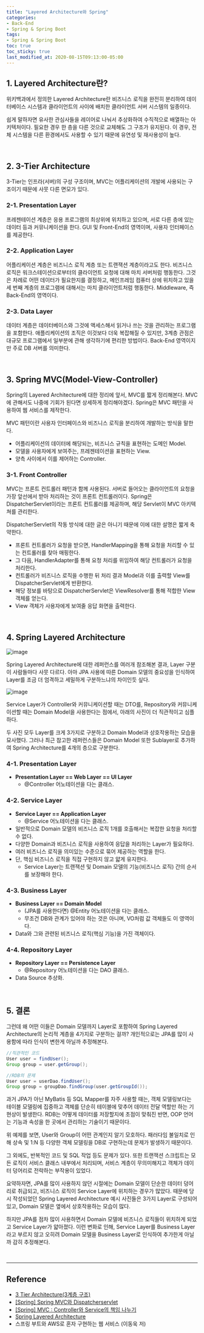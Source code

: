 ```yaml
---
title: "Layered Architecture와 Spring"
categories:
- Back-End
- Spring & Spring Boot
tags:
- Spring & Spring Boot
toc: true
toc_sticky: true
last_modified_at: 2020-08-15T09:13:00-05:00
---
```


## 1. Layered Architecture란?

위키백과에서 정의한 Layered Architecture란 비즈니스 로직을 완전히 분리하여 데이터베이스 시스템과 클라이언트의 사이에 배치한 클라이언트 서버 시스템의 일종이다.

쉽게 말하자면 유사한 관심사들을 레이어로 나눠서 추상화하여 수직적으로 배열하는 아키텍처이다.  필요한 경우 한 층을 다른 것으로 교체해도 그 구조가 유지된다. 이 경우, 전체 시스템을 다른 환경에서도 사용할 수 있기 때문에 유연성 및 재사용성이 높다.

<br>

## 2. 3-Tier Architecture

3-Tier는 인프라(서버)의 구성 구조이며, MVC는 어플리케이션의 개발에 사용되는 구조이기 때문에 사뭇 다른 면모가 있다.

### 2-1. Presentation Layer

프레젠테이션 계층은 응용 프로그램의 최상위에 위치하고 있으며, 서로 다른 층에 있는 데이터 등과 커뮤니케이션을 한다. GUI 및 Front-End의 영역이며, 사용자 인터페이스를 제공한다.

### 2-2. Application Layer

어플리케이션 계층은 비즈니스 로직 계층 또는 트랜잭션 계층이라고도 한다. 비즈니스 로직은 워크스테이션으로부터의 클라이언트 요청에 대해 마치 서버처럼 행동한다. 그것은 차례로 어떤 데이터가 필요한지를 결정하고, 메인프레임 컴퓨터 상에 위치하고 있을 세 번째 계층의 프로그램에 대해서는 마치 클라이언트처럼 행동한다. Middleware, 즉 Back-End의 영역이다.

### 2-3. Data Layer

데이터 계층은 데이터베이스와 그것에 액세스해서 읽거나 쓰는 것을 관리하는 프로그램을 포함한다. 애플리케이션의 조직은 이것보다 더욱 복잡해질 수 있지만, 3계층 관점은 대규모 프로그램에서 일부분에 관해 생각하기에 편리한 방법이다. Back-End 영역이지만 주로 DB 서버를 의미한다.

<br>

## 3. Spring MVC(Model-View-Controller)

Spring의 Layered Architecture에 대한 정리에 앞서, MVC를 짧게 정리해본다. MVC에 관해서도 나중에 기회가 된다면 상세하게 정리해야겠다. Spring은 MVC 패턴을 사용하여 웹 서비스를 제작한다.

MVC 패턴이란 사용자 인터페이스와 비즈니스 로직을 분리하여 개발하는 방식을 말한다.
* 어플리케이션의 데이터에 해당되는, 비즈니스 규칙을 표현하는 도메인 Model.
* 모델을 사용자에게 보여주는, 프레젠테이션을 표현하는 View.
* 양측 사이에서 이를 제어하는 Controller.

### 3-1. Front Controller

MVC는 프론트 컨트롤러 패턴과 함께 사용된다. 서버로 들어오는 클라이언트의 요청을 가장 앞선에서 받아 처리하는 것이 프론트 컨트롤러이다. Spring은 DispatcherServlet이라는 프론트 컨트롤러를 제공하며, 해당 Servlet이 MVC 아키텍쳐를 관리한다.

DispatcherServlet의 작동 방식에 대한 글은 아니기 때문에 이에 대한 설명은 짧게 축약한다.
* 프론트 컨트롤러가 요청을 받으면, HandlerMapping을 통해 요청을 처리할 수 있는 컨트롤러를 찾아 매핑한다.
* 그 다음, HandlerAdapter를 통해 요청 처리를 위임하여 해당 컨트롤러가 요청을 처리한다.
* 컨트롤러가 비즈니스 로직을 수행한 뒤 처리 결과 Model과 이를 출력할 View를 DispatcherServlet에게 반환한다.
* 해당 정보를 바탕으로 DispatcherServlet은 ViewResolver를 통해 적합한 View 객체를 얻는다.
* View 객체가 사용자에게 보여줄 응답 화면을 출력한다.

<br>

## 4. Spring Layered Architecture

![image](https://user-images.githubusercontent.com/56240505/95432828-1fe26680-098a-11eb-8a90-00f4d3342fc0.png)

Spring Layered Architecture에 대한 레퍼런스를 여러개 참조해본 결과, Layer 구분이 사람들마다 사뭇 다르다. 아마 JPA 사용에 따른 Domain 모델의 중요성을 인식하여 Layer를 조금 더 엄격하고 세밀하게 구분하느냐의 차이인듯 싶다.

![image](https://user-images.githubusercontent.com/56240505/95434101-d4c95300-098b-11eb-9d03-e6d3a586ebaa.png)

Service Layer가 Controller와 커뮤니케이션할 때는 DTO를, Repository와 커뮤니케이션할 때는 Domain Model을 사용한다는 점에서, 아래의 사진이 더 직관적이고 심플하다.

두 사진 모두 Layer를 크게 3가지로 구분하고 Domain Model과 상호작용하는 모습을 묘사했다. 그러나 최근 참고한 레퍼런스들은 Domain Model 또한 Sublayer로 추가하여 Spring Architecture를 4개의 층으로 구분한다.

### 4-1. Presentation Layer

* **Presentation Layer == Web Layer == UI Layer**
  * @Controller 어노테이션을 다는 클래스.

### 4-2. Service Layer

* **Service Layer == Application Layer**
  * @Service 어노테이션을 다는 클래스.
* 일반적으로 Domain 모델의 비즈니스 로직 1개를 호출해서는 복잡한 요청을 처리할 수 없다.
* 다양한 Domain과 비즈니스 로직을 사용하여 응답을 처리하는 Layer가 필요하다.
* 여러 비즈니스 로직을 의미있는 수준으로 묶어 제공하는 역할을 한다.
* 단, 핵심 비즈니스 로직을 직접 구현하지 않고 얇게 유지한다.
  * Service Layer는 트랜잭션 및 Domain 모델의 기능(비즈니스 로직) 간의 순서를 보장해야 한다.

### 4-3. Business Layer

* **Business Layer == Domain Model**
  * (JPA를 사용한다면) @Entity 어노테이션을 다는 클래스.
  * 무조건 DB와 관계가 있어야 하는 것은 아니며, VO처럼 값 객체들도 이 영역이다.
* Data와 그와 관련된 비즈니스 로직(핵심 기능)을 가진 객체이다.

### 4-4. Repository Layer

* **Repository Layer == Persistence Layer**
  * @Repository 어노테이션을 다는 DAO 클래스.
* Data Source 추상화.

<br>

## 5. 결론

그런데 왜 어떤 이들은 Domain 모델까지 Layer로 포함하여 Spring Layered Architecture의 논리적 계층을 4가지로 구분하는 걸까? 개인적으로는 JPA를 많이 사용함에 따라 인식이 변한게 아닐까 추정해본다.

```java
//직관적인 코드
User user = findUser();
Group group = user.getGroup();

//RDB의 문제
User user = userDao.findUser();
Group group = groupDao.findGroup(user.getGroupId());
```

과거 JPA가 아닌 MyBatis 등 SQL Mapper를 자주 사용할 때는, 객체 모델링보다는 테이블 모델링에 집중하고 객체를 단순히 테이블에 맞추어 데이터 전달 역할만 하는 기현상이 발생한다. RDB는 어떻게 데이터를 저장할지에 초점이 맞춰진 반면, OOP 언어는 기능과 속성을 한 곳에서 관리하는 기술이기 때문이다.

위 예제를 보면, User와 Group이 어떤 관계인지 알기 모호하다. 패러다임 불일치로 인해 상속 및 1:N 등 다양한 객체 모델링을 DB로 구현하는데 문제가 발생하기 때문이다.

그 외에도, 반복적인 코드 및 SQL 작업 등도 문제가 있다. 또한 트랜잭션 스크립트는 모든 로직이 서비스 클래스 내부에서 처리되며, 서비스 계층이 무의미해지고 객체가 데이터 덩어리로 전락하는 부작용이 있었다.

요약하자면, JPA를 많이 사용하지 않던 시절에는 Domain 모델이 단순한 데이터 덩어리로 취급되고, 비즈니스 로직이 Service Layer에 위치하는 경우가 많았다. 때문에 당시 작성되었던 Spring Layered Architecture 예시 사진들은 3가지 Layer로 구성되어 있고, Domain 모델은 옆에서 상호작용하는 모습이 많다.

하지만 JPA를 점차 많이 사용하면서 Domain 모델에 비즈니스 로직들이 위치하게 되었고 Service Layer가 얇아졌다. 이런 변화로 인해, Service Layer를 Business Layer라고 부르지 않고 오히려 Domain 모델을 Business Layer로 인식하여 추가한게 아닐까 감히 추정해본다.

<br>

---

## Reference

* [3 Tier Architecture(3계층 구조)](http://blog.naver.com/PostView.nhn?blogId=limoremo&logNo=220073573980)
* [[Spring] Spring MVC와 Dispatcherservlet](https://gangnam-americano.tistory.com/59)
* [[Spring] MVC : Controller와 Service의 책임 나누기](https://umbum.dev/1066)
* [Spring Layered Architecture](https://yoonho-devlog.tistory.com/25)
* 스프링 부트와 AWS로 혼자 구현하는 웹 서비스 (이동욱 저)

